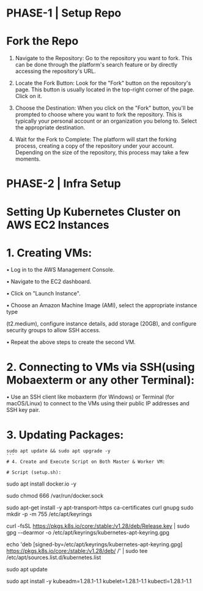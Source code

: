 # PHASE-1 | Setup Repo

# Fork the Repo

1.	Navigate to the Repository: Go to the repository you want to fork. This can be done through the platform's search feature or by directly accessing the repository's URL.

2.	Locate the Fork Button: Look for the "Fork" button on the repository's page. This button is usually located in the top-right corner of the page. Click on it.

3.	Choose the Destination: When you click on the "Fork" button, you'll be prompted to choose where you want to fork the repository. This is typically your personal account or an organization you belong to. Select the appropriate destination.

4.	Wait for the Fork to Complete: The platform will start the forking process, creating a copy of the repository under your account. Depending on the size of the repository, this process may take a few moments.

# PHASE-2 | Infra Setup

# Setting Up Kubernetes Cluster on AWS EC2 Instances

# 1.	Creating VMs:

•	Log in to the AWS Management Console.

•	Navigate to the EC2 dashboard.

•	Click on "Launch Instance".

•	Choose an Amazon Machine Image (AMI), select the appropriate instance type

(t2.medium), configure instance details, add storage (20GB), and configure security groups to allow SSH access.

•	Repeat the above steps to create the second VM.

# 2.	Connecting to VMs via SSH(using Mobaexterm or any other Terminal):

•	Use an SSH client like mobaxterm (for Windows) or Terminal (for macOS/Linux) to connect to the VMs using their public IP addresses and SSH key pair.

# 3.	Updating Packages:
````
sudo apt update && sudo apt upgrade -y
```
# 4. Create and Execute Script on Both Master & Worker VM:

# Script (setup.sh):
````
sudo apt install docker.io -y

sudo chmod 666 /var/run/docker.sock

sudo apt-get install -y apt-transport-https ca-certificates curl gnupg sudo mkdir -p -m 755 /etc/apt/keyrings

curl -fsSL https://pkgs.k8s.io/core:/stable:/v1.28/deb/Release.key | sudo gpg --dearmor -o /etc/apt/keyrings/kubernetes-apt-keyring.gpg

echo 'deb [signed-by=/etc/apt/keyrings/kubernetes-apt-keyring.gpg] https://pkgs.k8s.io/core:/stable:/v1.28/deb/ /' | sudo tee /etc/apt/sources.list.d/kubernetes.list

sudo apt update

sudo apt install -y kubeadm=1.28.1-1.1 kubelet=1.28.1-1.1 kubectl=1.28.1-1.1
````
